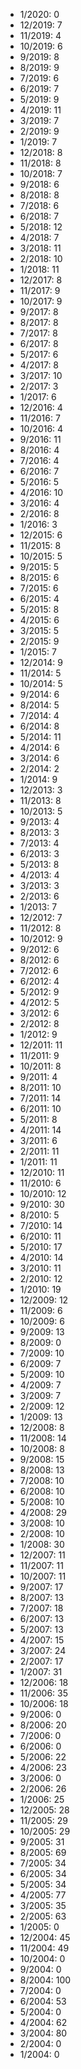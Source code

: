 *  1/2020: 0
*  12/2019: 7
*  11/2019: 4
*  10/2019: 6
*  9/2019: 8
*  8/2019: 9
*  7/2019: 6
*  6/2019: 7
*  5/2019: 9
*  4/2019: 11
*  3/2019: 7
*  2/2019: 9
*  1/2019: 7
*  12/2018: 8
*  11/2018: 8
*  10/2018: 7
*  9/2018: 6
*  8/2018: 8
*  7/2018: 6
*  6/2018: 7
*  5/2018: 12
*  4/2018: 7
*  3/2018: 11
*  2/2018: 10
*  1/2018: 11
*  12/2017: 8
*  11/2017: 9
*  10/2017: 9
*  9/2017: 8
*  8/2017: 8
*  7/2017: 8
*  6/2017: 8
*  5/2017: 6
*  4/2017: 8
*  3/2017: 10
*  2/2017: 3
*  1/2017: 6
*  12/2016: 4
*  11/2016: 7
*  10/2016: 4
*  9/2016: 11
*  8/2016: 4
*  7/2016: 4
*  6/2016: 7
*  5/2016: 5
*  4/2016: 10
*  3/2016: 4
*  2/2016: 8
*  1/2016: 3
*  12/2015: 6
*  11/2015: 8
*  10/2015: 5
*  9/2015: 5
*  8/2015: 6
*  7/2015: 6
*  6/2015: 4
*  5/2015: 8
*  4/2015: 6
*  3/2015: 5
*  2/2015: 9
*  1/2015: 7
*  12/2014: 9
*  11/2014: 5
*  10/2014: 5
*  9/2014: 6
*  8/2014: 5
*  7/2014: 4
*  6/2014: 8
*  5/2014: 11
*  4/2014: 6
*  3/2014: 6
*  2/2014: 2
*  1/2014: 9
*  12/2013: 3
*  11/2013: 8
*  10/2013: 5
*  9/2013: 4
*  8/2013: 3
*  7/2013: 4
*  6/2013: 3
*  5/2013: 8
*  4/2013: 4
*  3/2013: 3
*  2/2013: 6
*  1/2013: 7
*  12/2012: 7
*  11/2012: 8
*  10/2012: 9
*  9/2012: 6
*  8/2012: 6
*  7/2012: 6
*  6/2012: 4
*  5/2012: 9
*  4/2012: 5
*  3/2012: 6
*  2/2012: 8
*  1/2012: 9
*  12/2011: 11
*  11/2011: 9
*  10/2011: 8
*  9/2011: 4
*  8/2011: 10
*  7/2011: 14
*  6/2011: 10
*  5/2011: 8
*  4/2011: 14
*  3/2011: 6
*  2/2011: 11
*  1/2011: 11
*  12/2010: 11
*  11/2010: 6
*  10/2010: 12
*  9/2010: 30
*  8/2010: 5
*  7/2010: 14
*  6/2010: 11
*  5/2010: 17
*  4/2010: 14
*  3/2010: 11
*  2/2010: 12
*  1/2010: 19
*  12/2009: 12
*  11/2009: 6
*  10/2009: 6
*  9/2009: 13
*  8/2009: 0
*  7/2009: 10
*  6/2009: 7
*  5/2009: 10
*  4/2009: 7
*  3/2009: 7
*  2/2009: 12
*  1/2009: 13
*  12/2008: 8
*  11/2008: 14
*  10/2008: 8
*  9/2008: 15
*  8/2008: 13
*  7/2008: 10
*  6/2008: 10
*  5/2008: 10
*  4/2008: 29
*  3/2008: 10
*  2/2008: 10
*  1/2008: 30
*  12/2007: 11
*  11/2007: 11
*  10/2007: 11
*  9/2007: 17
*  8/2007: 13
*  7/2007: 18
*  6/2007: 13
*  5/2007: 13
*  4/2007: 15
*  3/2007: 24
*  2/2007: 17
*  1/2007: 31
*  12/2006: 18
*  11/2006: 35
*  10/2006: 18
*  9/2006: 0
*  8/2006: 20
*  7/2006: 0
*  6/2006: 0
*  5/2006: 22
*  4/2006: 23
*  3/2006: 0
*  2/2006: 26
*  1/2006: 25
*  12/2005: 28
*  11/2005: 29
*  10/2005: 29
*  9/2005: 31
*  8/2005: 69
*  7/2005: 34
*  6/2005: 34
*  5/2005: 34
*  4/2005: 77
*  3/2005: 35
*  2/2005: 63
*  1/2005: 0
*  12/2004: 45
*  11/2004: 49
*  10/2004: 0
*  9/2004: 0
*  8/2004: 100
*  7/2004: 0
*  6/2004: 53
*  5/2004: 0
*  4/2004: 62
*  3/2004: 80
*  2/2004: 0
*  1/2004: 0